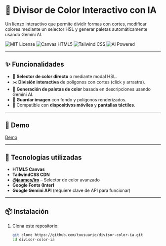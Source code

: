 # 🎨 Divisor de Color Interactivo con IA

Un lienzo interactivo que permite dividir formas con cortes, modificar colores mediante un selector HSL y generar paletas automáticamente usando Gemini AI.

![MIT License](https://img.shields.io/badge/license-MIT-green)
![Canvas HTML5](https://img.shields.io/badge/html5-canvas-blue)
![Tailwind CSS](https://img.shields.io/badge/style-tailwindcss-%2338B2AC)
![AI Powered](https://img.shields.io/badge/AI-Gemini-purple)

---

## ✨ Funcionalidades

- 🎨 **Selector de color directo** o mediante modal HSL.
- ✂️ **División interactiva** de polígonos con cortes (click y arrastra).
- 🤖 **Generación de paletas de color** basada en descripciones usando Gemini AI.
- 💾 **Guardar imagen** con fondo y polígonos renderizados.
- 📱 Compatible con **dispositivos móviles** y **pantallas táctiles**.

---

## 🚀 Demo

[Demo](https://pausejo.github.io/wp-maker/)

---

## 🧩 Tecnologías utilizadas

- **HTML5 Canvas**
- **TailwindCSS CDN**
- **[@jaames/iro](https://iro.js.org/)** – Selector de color avanzado
- **Google Fonts (Inter)**
- **Google Gemini API** (requiere clave de API para funcionar)

---

## 📦 Instalación

1. Clona este repositorio:
   ```bash
   git clone https://github.com/tuusuario/divisor-color-ia.git
   cd divisor-color-ia